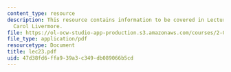 ```yaml
---
content_type: resource
description: This resource contains information to be covered in Lecture 23 by Prof.
  Carol Livermore.
file: https://ol-ocw-studio-app-production.s3.amazonaws.com/courses/2-001-mechanics-materials-i-fall-2006/47d38fd6ffa939a3c349db089066b5cd_lec23.pdf
file_type: application/pdf
resourcetype: Document
title: lec23.pdf
uid: 47d38fd6-ffa9-39a3-c349-db089066b5cd
---
```

